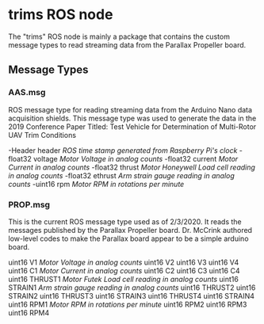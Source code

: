 # trims ROS node

The "trims" ROS node is mainly a package that contains the custom message types to read streaming data from the Parallax Propeller board. 

## Message Types

### AAS.msg
ROS message type for reading streaming data from the Arduino Nano data acquisition shields. This message type was used to generate the data in the 2019 Conference Paper Titled: Test Vehicle for Determination of Multi-Rotor UAV Trim Conditions

-Header header *ROS time stamp generated from Raspberry Pi's clock*
-float32 voltage *Motor Voltage in analog counts*
-float32 current *Motor Current in analog counts*
-float32 thrust  *Motor Honeywell Load cell reading in analog counts*
-float32 ethrust *Arm strain gauge reading in analog counts*
-uint16 rpm *Motor RPM in rotations per minute*

### PROP.msg
This is the current ROS message type used as of 2/3/2020. It reads the messages published by the Parallax Propeller board. Dr. McCrink authored low-level codes to make the Parallax board appear to be a simple arduino board.

uint16 V1 *Motor Voltage in analog counts*
uint16 V2
uint16 V3
uint16 V4
uint16 C1 *Motor Current in analog counts*
uint16 C2
uint16 C3
uint16 C4
uint16 THRUST1 *Motor Futek Load cell reading in analog counts*
uint16 STRAIN1 *Arm strain gauge reading in analog counts*
uint16 THRUST2
uint16 STRAIN2
uint16 THRUST3
uint16 STRAIN3
uint16 THRUST4
uint16 STRAIN4
uint16 RPM1 *Motor RPM in rotations per minute*
uint16 RPM2
uint16 RPM3
uint16 RPM4
